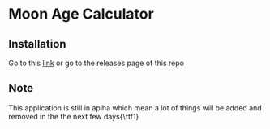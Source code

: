 # Moon Age Calculator
## Installation
Go to this [link](httpsgithub.comjostimianMoonAgeCalculatorreleases) or go to the releases page of this repo
## Note
This application is still in aplha which mean a lot of things will be added and removed in the the next few days{\rtf1}